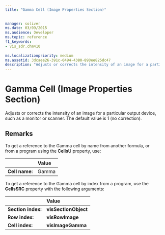 ```yaml
---
title: "Gamma Cell (Image Properties Section)"
 
 
manager: soliver
ms.date: 03/09/2015
ms.audience: Developer
ms.topic: reference
f1_keywords:
- vis_sdr.chm410
 
ms.localizationpriority: medium
ms.assetid: 3dcaee26-391c-0494-4380-890ee825dc47
description: "Adjusts or corrects the intensity of an image for a particular output device, such as a monitor or scanner. The default value is 1 (no correction)."
---
```


# Gamma Cell (Image Properties Section)

Adjusts or corrects the intensity of an image for a particular output device, such as a monitor or scanner. The default value is 1 (no correction).
  
## Remarks

To get a reference to the Gamma cell by name from another formula, or from a program using the **CellsU** property, use: 
  
||Value |
|:-----|:-----|
| **Cell name:**  <br/> | Gamma  <br/> |
   
To get a reference to the Gamma cell by index from a program, use the **CellsSRC** property with the following arguments: 
  
||Value |
|:-----|:-----|
| **Section index:**  <br/> |**visSectionObject** <br/> |
| **Row index:**  <br/> |**visRowImage** <br/> |
| **Cell index:**  <br/> |**visImageGamma** <br/> |
   

